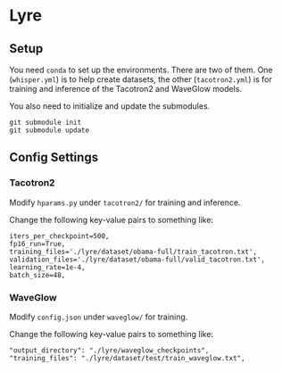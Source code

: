 # Lyre
## Setup
You need `conda` to set up the environments. There are two of them. One (`whisper.yml`) is to help create datasets, the other (`tacotron2.yml`) is for training and inference of the Tacotron2 and WaveGlow models.

You also need to initialize and update the submodules.
```
git submodule init
git submodule update
```
## Config Settings
### Tacotron2
Modify `hparams.py` under `tacotron2/` for training and inference.

Change the following key-value pairs to something like:
```
iters_per_checkpoint=500,
fp16_run=True,
training_files='./lyre/dataset/obama-full/train_tacotron.txt',
validation_files='./lyre/dataset/obama-full/valid_tacotron.txt',
learning_rate=1e-4,
batch_size=48,
```

### WaveGlow
Modify `config.json` under `waveglow/` for training.

Change the following key-value pairs to something like:
```
"output_directory": "./lyre/waveglow_checkpoints",
"training_files": "./lyre/dataset/test/train_waveglow.txt",
```